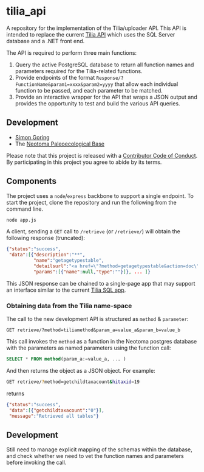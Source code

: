 # tilia_api

A repository for the implementation of the Tilia/uploader API. This API is intended to replace the current [Tilia API](https://tilia.neotomadb.org) which uses the SQL Server database and a .NET front end.

The API is required to perform three main functions:

  1. Query the active PostgreSQL database to return all function names and parameters required for the Tilia-related functions.
  2. Provide endpoints of the format `Response/?FunctionName&param1=xxxx&param2=yyyy` that allow each individual function to be passed, and each parameter to be matched.
  3. Provide an interactive wrapper for the API that wraps a JSON output and provides the opportunity to test and build the various API queries.

## Development

  * [Simon Goring](https://goring.org)
  * The [Neotoma Paleoecological Base](http://neotomadb.org)


Please note that this project is released with a [Contributor Code of Conduct](CODE_OF_CONDUCT.md).  By participating in this project you agree to abide by its terms.

## Components

The project uses a `node`/`express` backbone to support a single endpoint. To start the project, clone the repository and run the following from the command line.

```bash
node app.js
```

A client, sending a `GET` call to `/retrieve` (or `/retrieve/`) will obtain the following response (truncated):

```json
{"status":"success",
 "data":[{"description":"**",
          "name":"getagetypestable",
          "detailsurl":"<a href=\"?method=getagetypestable&action=doc\" target=\"_BLANK\">Details</a>",
          "params":[{"name":null,"type":""}]}, ... ]}
```

This JSON response can be chained to a single-page app that may support an interface similar to the current [Tilia SQL app](https://tilia.neotomadb.org/Retrieve/doc2/).

### Obtaining data from the Tilia name-space

The call to the new development API is structured as `method` & `parameter`:

```
GET retrieve/?method=tiliamethod&param_a=value_a&param_b=value_b
```

This call invokes the `method` as a function in the Neotoma postgres database with the parameters as named parameters using the function call:

```sql
SELECT * FROM method(param_a:=value_a, ... )
```

And then returns the object as a JSON object. For example:

```bash
GET retrieve/?method=getchildtaxacount&hitaxid=19
```
returns

```json
{"status":"success",
 "data":[{"getchildtaxacount":"0"}],
 "message":"Retrieved all tables"}
```

## Development

Still need to manage explicit mapping of the schemas within the database, and check whether we need to vet the function names and parameters before invoking the call.
